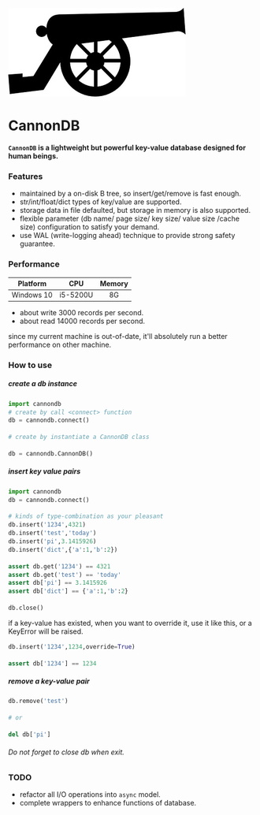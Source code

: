 ![logo](https://github.com/SimonCqk/cannondb/blob/master/logo/cannon.jpg?raw=true)

CannonDB
========

**`CannonDB` is a lightweight but powerful key-value database designed for human beings.** 

### Features

- maintained by a on-disk B tree, so insert/get/remove is fast enough.
- str/int/float/dict types of key/value are supported.
- storage data in file defaulted, but storage in memory is also supported. 
- flexible parameter (db name/ page size/ key size/ value size /cache size) configuration to satisfy your demand.
- use WAL (write-logging ahead) technique to provide strong safety guarantee.

### Performance

|  Platform  |    CPU   |  Memory  |
| :---------: |:-------:| :------: |
| Windows 10 | i5-5200U |    8G    |


- about write 3000 records per second.
- about read 14000 records per second. 

since my current machine is out-of-date, it'll absolutely run a better 
performance on other machine.  

### How to use

##### create a db instance

```python
import cannondb
# create by call <connect> function
db = cannondb.connect()

# create by instantiate a CannonDB class

db = cannondb.CannonDB()
```

##### insert key value pairs
```python
import cannondb
db = cannondb.connect()

# kinds of type-combination as your pleasant
db.insert('1234',4321)
db.insert('test','today')
db.insert('pi',3.1415926)
db.insert('dict',{'a':1,'b':2})

assert db.get('1234') == 4321
assert db.get('test') == 'today'
assert db['pi'] == 3.1415926
assert db['dict'] == {'a':1,'b':2}

db.close()
```
if a key-value has existed, when you want to override it, use
it like this, or a KeyError will be raised.
```python
db.insert('1234',1234,override=True)

assert db['1234'] == 1234
```

##### remove a key-value pair
```python
db.remove('test')

# or

del db['pi']
```

###### Do not forget to close db when exit.

### TODO

- refactor all I/O operations into `async` model.
- complete wrappers to enhance functions of database.